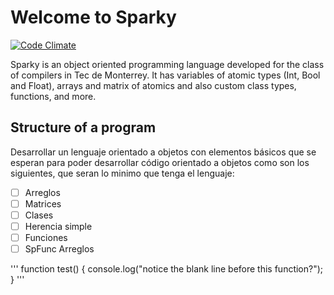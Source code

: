 # Welcome to Sparky

[![Code Climate](https://codeclimate.com/github/codeclimate/codeclimate/badges/gpa.svg)](https://codeclimate.com/github/CZDiego/Sparky-Programming-Language)

Sparky is an object oriented programming language developed for the class of compilers in Tec de Monterrey. It has variables of atomic types (Int, Bool and Float), arrays and matrix of atomics and also custom class types, functions, and more.

## Structure of a program


Desarrollar un lenguaje orientado a objetos con elementos básicos que se esperan para poder desarrollar código orientado a objetos como son los siguientes, que seran lo minimo que tenga el lenguaje:

- [ ] Arreglos
- [ ] Matrices
- [ ] Clases
- [ ] Herencia simple
- [ ] Funciones
- [ ] SpFunc Arreglos

'''
function test() {
  console.log("notice the blank line before this function?");
}
'''
